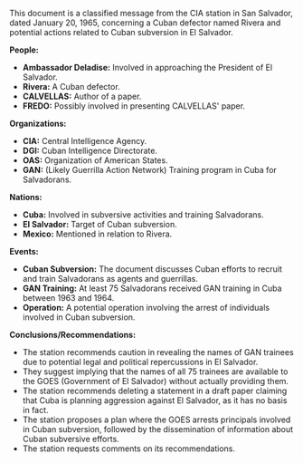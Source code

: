 This document is a classified message from the CIA station in San Salvador, dated January 20, 1965, concerning a Cuban defector named Rivera and potential actions related to Cuban subversion in El Salvador.

**People:**

*   **Ambassador Deladise:** Involved in approaching the President of El Salvador.
*   **Rivera:** A Cuban defector.
*   **CALVELLAS:** Author of a paper.
*   **FREDO:** Possibly involved in presenting CALVELLAS' paper.

**Organizations:**

*   **CIA:** Central Intelligence Agency.
*   **DGI:** Cuban Intelligence Directorate.
*   **OAS:** Organization of American States.
*   **GAN:** (Likely Guerrilla Action Network) Training program in Cuba for Salvadorans.

**Nations:**

*   **Cuba:** Involved in subversive activities and training Salvadorans.
*   **El Salvador:** Target of Cuban subversion.
*   **Mexico:** Mentioned in relation to Rivera.

**Events:**

*   **Cuban Subversion:** The document discusses Cuban efforts to recruit and train Salvadorans as agents and guerrillas.
*   **GAN Training:** At least 75 Salvadorans received GAN training in Cuba between 1963 and 1964.
*   **Operation:** A potential operation involving the arrest of individuals involved in Cuban subversion.

**Conclusions/Recommendations:**

*   The station recommends caution in revealing the names of GAN trainees due to potential legal and political repercussions in El Salvador.
*   They suggest implying that the names of all 75 trainees are available to the GOES (Government of El Salvador) without actually providing them.
*   The station recommends deleting a statement in a draft paper claiming that Cuba is planning aggression against El Salvador, as it has no basis in fact.
*   The station proposes a plan where the GOES arrests principals involved in Cuban subversion, followed by the dissemination of information about Cuban subversive efforts.
*   The station requests comments on its recommendations.
